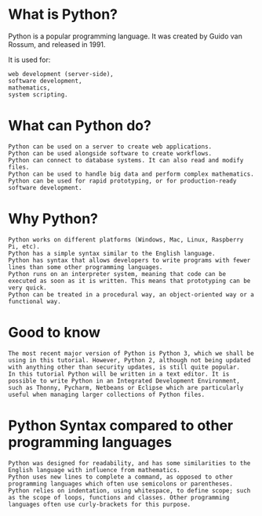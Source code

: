 # What is Python?

Python is a popular programming language. It was created by Guido van Rossum, and released in 1991.

It is used for:

    web development (server-side),
    software development,
    mathematics,
    system scripting.

# What can Python do?

    Python can be used on a server to create web applications.
    Python can be used alongside software to create workflows.
    Python can connect to database systems. It can also read and modify files.
    Python can be used to handle big data and perform complex mathematics.
    Python can be used for rapid prototyping, or for production-ready software development.

# Why Python?

    Python works on different platforms (Windows, Mac, Linux, Raspberry Pi, etc).
    Python has a simple syntax similar to the English language.
    Python has syntax that allows developers to write programs with fewer lines than some other programming languages.
    Python runs on an interpreter system, meaning that code can be executed as soon as it is written. This means that prototyping can be very quick.
    Python can be treated in a procedural way, an object-oriented way or a functional way.

# Good to know

    The most recent major version of Python is Python 3, which we shall be using in this tutorial. However, Python 2, although not being updated with anything other than security updates, is still quite popular.
    In this tutorial Python will be written in a text editor. It is possible to write Python in an Integrated Development Environment, such as Thonny, Pycharm, Netbeans or Eclipse which are particularly useful when managing larger collections of Python files.

# Python Syntax compared to other programming languages

    Python was designed for readability, and has some similarities to the English language with influence from mathematics.
    Python uses new lines to complete a command, as opposed to other programming languages which often use semicolons or parentheses.
    Python relies on indentation, using whitespace, to define scope; such as the scope of loops, functions and classes. Other programming languages often use curly-brackets for this purpose.
